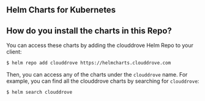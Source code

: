 ## Helm Charts for Kubernetes

## How do you install the charts in this Repo?

You can access these charts by adding the clouddrove Helm Repo to your client:

```bash
$ helm repo add clouddrove https://helmcharts.clouddrove.com
```

Then, you can access any of the charts under the `clouddrove` name. For example, you can find all the clouddrove charts by
searching for `clouddrove`:

```bash
$ helm search clouddrove
```
